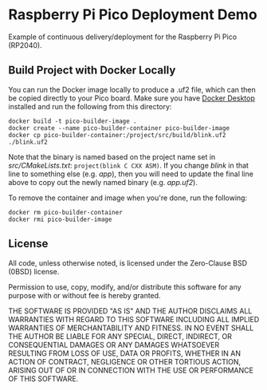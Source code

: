 # Raspberry Pi Pico Deployment Demo

Example of continuous delivery/deployment for the Raspberry Pi Pico (RP2040).

## Build Project with Docker Locally

You can run the Docker image locally to produce a .uf2 file, which can then be copied directly to your Pico board. Make sure you have [Docker Desktop](https://www.docker.com/) installed and run the following from this directory:

```
docker build -t pico-builder-image .
docker create --name pico-builder-container pico-builder-image
docker cp pico-builder-container:/project/src/build/blink.uf2 ./blink.uf2
```

Note that the binary is named based on the project name set in *src/CMakeLists.txt*: `project(blink C CXX ASM)`. If you change *blink* in that line to something else (e.g. *app*), then you will need to update the final line above to copy out the newly named binary (e.g. *app.uf2*).

To remove the container and image when you're done, run the following:

```
docker rm pico-builder-container
docker rmi pico-builder-image
```

## License

All code, unless otherwise noted, is licensed under the Zero-Clause BSD (0BSD) license.

Permission to use, copy, modify, and/or distribute this software for any purpose with or without fee is hereby granted.

THE SOFTWARE IS PROVIDED "AS IS" AND THE AUTHOR DISCLAIMS ALL WARRANTIES WITH REGARD TO THIS SOFTWARE INCLUDING ALL IMPLIED WARRANTIES OF MERCHANTABILITY AND FITNESS. IN NO EVENT SHALL THE AUTHOR BE LIABLE FOR ANY SPECIAL, DIRECT, INDIRECT, OR CONSEQUENTIAL DAMAGES OR ANY DAMAGES WHATSOEVER RESULTING FROM LOSS OF USE, DATA OR PROFITS, WHETHER IN AN ACTION OF CONTRACT, NEGLIGENCE OR OTHER TORTIOUS ACTION, ARISING OUT OF OR IN CONNECTION WITH THE USE OR PERFORMANCE OF THIS SOFTWARE.